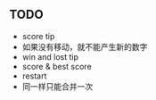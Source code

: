 ## TODO
- score tip
- 如果没有移动，就不能产生新的数字
- win and lost tip
- score & best score
- restart
- 同一样只能合并一次
